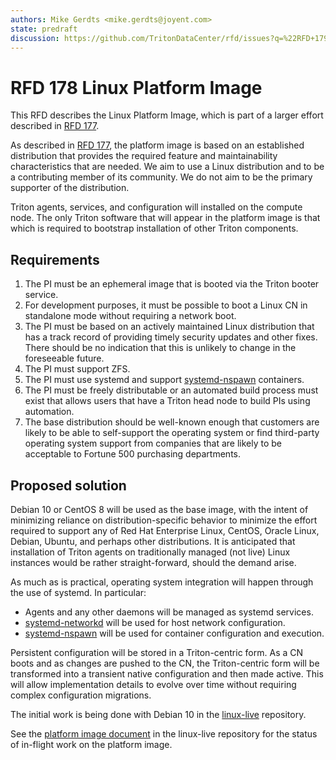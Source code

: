 ```yaml
---
authors: Mike Gerdts <mike.gerdts@joyent.com>
state: predraft
discussion: https://github.com/TritonDataCenter/rfd/issues?q=%22RFD+179%22
---
```


<!--
    This Source Code Form is subject to the terms of the Mozilla Public
    License, v. 2.0. If a copy of the MPL was not distributed with this
    file, You can obtain one at http://mozilla.org/MPL/2.0/.
-->

<!--
    Copyright 2020 Joyent, Inc
-->

# RFD 178 Linux Platform Image

This RFD describes the Linux Platform Image, which is part of a larger effort
described in [RFD 177](../0177/README.md).

As described in [RFD 177](../0177/README.md), the platform image is based on an
established distribution that provides the required feature and maintainability
characteristics that are needed.  We aim to use a Linux distribution and to be
a contributing member of its community.  We do not aim to be the primary
supporter of the distribution.

Triton agents, services, and configuration will installed on the compute node.
The only Triton software that will appear in the platform image is that which is
required to bootstrap installation of other Triton components.

## Requirements

1. The PI must be an ephemeral image that is booted via the Triton booter
   service.
2. For development purposes, it must be possible to boot a Linux CN in
   standalone mode without requiring a network boot.
3. The PI must be based on an actively maintained Linux distribution that has a
   track record of providing timely security updates and other fixes.  There
   should be no indication that this is unlikely to change in the foreseeable
   future.
4. The PI must support ZFS.
5. The PI must use systemd and support
   [systemd-nspawn](https://www.freedesktop.org/software/systemd/man/systemd-nspawn.html)
   containers.
6. The PI must be freely distributable or an automated build process must exist
   that allows users that have a Triton head node to build PIs using automation.
7. The base distribution should be well-known enough that customers are likely
   to be able to self-support the operating system  or find third-party
   operating system support from companies that are likely to be acceptable to
   Fortune 500 purchasing departments.

## Proposed solution

Debian 10 or CentOS 8 will be used as the base image, with the intent of
minimizing reliance on distribution-specific behavior to minimize the effort
required to support any of Red Hat Enterprise Linux, CentOS, Oracle Linux,
Debian, Ubuntu, and perhaps other distributions.  It is anticipated that
installation of Triton agents on traditionally managed (not live) Linux
instances would be rather straight-forward, should the demand arise.

As much as is practical, operating system integration will happen through the
use of systemd. In particular:

- Agents and any other daemons will be managed as systemd services.
- [systemd-networkd](https://www.freedesktop.org/software/systemd/man/systemd-networkd.html)
  will be used for host network configuration.
- [systemd-nspawn](https://www.freedesktop.org/software/systemd/man/systemd-nspawn.html)
  will be used for container configuration and execution.

Persistent configuration will be stored in a Triton-centric form.  As a CN boots
and as changes are pushed to the CN, the Triton-centric form will be transformed
into a transient native configuration and then made active.  This will allow
implementation details to evolve over time without requiring complex
configuration migrations.

The initial work is being done with Debian 10 in the
[linux-live](https://github.com/TritonDataCenter/linux-live/tree/linuxcn) repository.

See the [platform image
document](https://github.com/TritonDataCenter/linux-live/blob/linuxcn/docs/2-platform-image.md)
in the linux-live repository for the status of in-flight work on the platform
image.
